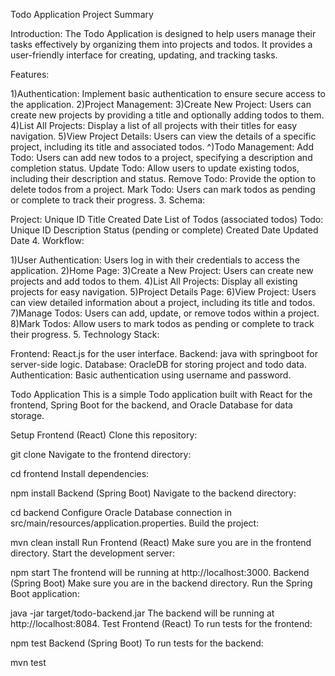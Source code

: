 Todo Application Project Summary

Introduction: The Todo Application is designed to help users manage their tasks effectively by organizing them into projects and todos. It provides a user-friendly interface for creating, updating, and tracking tasks.

Features:

1)Authentication: Implement basic authentication to ensure secure access to the application. 2)Project Management: 3)Create New Project: Users can create new projects by providing a title and optionally adding todos to them. 4)List All Projects: Display a list of all projects with their titles for easy navigation. 5)View Project Details: Users can view the details of a specific project, including its title and associated todos. ^)Todo Management: Add Todo: Users can add new todos to a project, specifying a description and completion status. Update Todo: Allow users to update existing todos, including their description and status. Remove Todo: Provide the option to delete todos from a project. Mark Todo: Users can mark todos as pending or complete to track their progress. 3. Schema:

Project: Unique ID Title Created Date List of Todos (associated todos) Todo: Unique ID Description Status (pending or complete) Created Date Updated Date 4. Workflow:

1)User Authentication: Users log in with their credentials to access the application. 2)Home Page: 3)Create a New Project: Users can create new projects and add todos to them. 4)List All Projects: Display all existing projects for easy navigation. 5)Project Details Page: 6)View Project: Users can view detailed information about a project, including its title and todos. 7)Manage Todos: Users can add, update, or remove todos within a project. 8)Mark Todos: Allow users to mark todos as pending or complete to track their progress. 5. Technology Stack:

Frontend: React.js for the user interface. Backend: java with springboot for server-side logic. Database: OracleDB for storing project and todo data. Authentication: Basic authentication using username and password.

Todo Application
This is a simple Todo application built with React for the frontend, Spring Boot for the backend, and Oracle Database for data storage.

Setup
Frontend (React)
Clone this repository:

git clone <repository-url>
Navigate to the frontend directory:

cd frontend
Install dependencies:

npm install
Backend (Spring Boot)
Navigate to the backend directory:

cd backend
Configure Oracle Database connection in src/main/resources/application.properties.
Build the project:

mvn clean install
Run
Frontend (React)
Make sure you are in the frontend directory.
Start the development server:

npm start
The frontend will be running at http://localhost:3000.
Backend (Spring Boot)
Make sure you are in the backend directory.
Run the Spring Boot application:

java -jar target/todo-backend.jar
The backend will be running at http://localhost:8084.
Test
Frontend (React)
To run tests for the frontend:

npm test
Backend (Spring Boot)
To run tests for the backend:

mvn test
